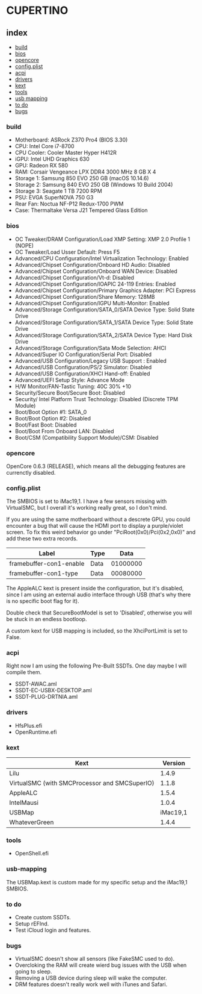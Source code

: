 # CUPERTINO

## index

* [build](#build)
* [bios](#bios)
* [opencore](#opencore)
* [config.plist](#config.plist)
* [acpi](#acpi)
* [drivers](#drivers)
* [kext](#kext)
* [tools](#tools)
* [usb mapping](#usb-mapping)
* [to do](#to-do)
* [bugs](#bugs)

### build

- Motherboard: ASRock Z370 Pro4 (BIOS 3.30)
- CPU: Intel Core i7-8700
- CPU Cooler: Cooler Master Hyper H412R
- iGPU: Intel UHD Graphics 630
- GPU: Radeon RX 580
- RAM: Corsair Vengeance LPX DDR4 3000 MHz 8 GB X 4
- Storage 1: Samsung 850 EVO 250 GB (macOS 10.14.6)
- Storage 2: Samsung 840 EVO 250 GB (Windows 10 Build 2004)
- Storage 3: Seagate 1 TB 7200 RPM
- PSU: EVGA SuperNOVA 750 G3
- Rear Fan: Noctua NF-P12 Redux-1700 PWM
- Case: Thermaltake Versa J21 Tempered Glass Edition

### bios

- OC Tweaker/DRAM Configuration/Load XMP Setting: XMP 2.0 Profile 1 (NOPE)
- OC Tweaker/Load Usser Default: Press F5
- Advanced/CPU Configuration/Intel Virtualization Technology: Enabled
- Advanced/Chipset Configuration/Onboard HD Audio: Disabled
- Advanced/Chipset Configuration/Onboard WAN Device: Disabled
- Advanced/Chipset Configuration/Vt-d: Disabled
- Advanced/Chipset Configuration/IOAPIC 24-119 Entries: Enabled
- Advanced/Chipset Configuration/Primary Graphics Adapter: PCI Express
- Advanced/Chipset Configuration/Share Memory: 128MB
- Advanced/Chipset Configuration/IGPU Multi-Monitor: Enabled
- Advanced/Storage Configuration/SATA_0/SATA Device Type: Solid State Drive
- Advanced/Storage Configuration/SATA_1/SATA Device Type: Solid State Drive
- Advanced/Storage Configuration/SATA_2/SATA Device Type: Hard Disk Drive
- Advanced/Storage Configuration/Sata Mode Selection: AHCI
- Advanced/Super IO Configuration/Serial Port: Disabled
- Advanced/USB Configuration/Legacy USB Support : Enabled
- Advanced/USB Configuration/PS/2 Simulator: Disabled
- Advanced/USB Configuration/XHCI Hand-off: Enabled
- Advanced/UEFI Setup Style: Advance Mode
- H/W Monitor/FAN-Tastic Tuning: 40C 30% +10
- Security/Secure Boot/Secure Boot: Disabled
- Security/ Intel Platform Trust Technology: Disabled (Discrete TPM Module)
- Boot/Boot Option #1: SATA_0
- Boot/Boot Option #2: Disabled
- Boot/Fast Boot: Disabled
- Boot/Boot From Onboard LAN: Disabled
- Boot/CSM (Compatibility Support Module)/CSM: Disabled

### opencore

OpenCore 0.6.3 (RELEASE), which means all the debugging features are currenctly disabled.

### config.plist

The SMBIOS is set to iMac19,1. I have a few sensors missing with VirtualSMC, but I overall it's working really great, so I don't mind.

If you are using the same motherboard without a descrete GPU, you could encounter a bug that will cause the HDMI port to display a purple/violet screen. To fix this weird behavior go under "PciRoot(0x0)/Pci(0x2,0x0)" and add these two extra records.

| Label                   | Type | Data     |
| ----------------------- | ---- | -------- |
| framebuffer-con1-enable | Data | 01000000 |
| framebuffer-con1-type   | Data | 00080000 |

The AppleALC kext is present inside the configuration, but it's disabled, since I am using an external audio interface through USB (that's why there is no specific boot flag for it).

Double check that SecureBootModel is set to 'Disabled', otherwise you will be stuck in an endless bootloop.

A custom kext for USB mapping is included, so the XhciPortLimit is set to False.

### acpi

Right now I am using the following Pre-Built SSDTs. One day maybe I will compile them.

* SSDT-AWAC.aml
* SSDT-EC-USBX-DESKTOP.aml
* SSDT-PLUG-DRTNIA.aml

### drivers

* HfsPlus.efi
* OpenRuntime.efi

### kext

| Kext                                          | Version  |
| --------------------------------------------- | -------- |
| Lilu                                          | 1.4.9    |
| VirtualSMC (with SMCProcessor and SMCSuperIO) | 1.1.8    |
| AppleALC                                      | 1.5.4    |
| IntelMausi                                    | 1.0.4    |
| USBMap                                        | iMac19,1 |
| WhateverGreen                                 | 1.4.4    |

### tools

* OpenShell.efi

### usb-mapping

The USBMap.kext is custom made for my specific setup and the iMac19,1 SMBIOS.

### to do

* Create custom SSDTs.
* Setup rEFInd.
* Test iCloud login and features.

### bugs

* VirtualSMC doesn't show all sensors (like FakeSMC used to do).
* Overcloking the RAM will create wierd bug issues with the USB when going to sleep.
* Removing a USB device during sleep will wake the computer.
* DRM features doesn't really work well with iTunes and Safari.

